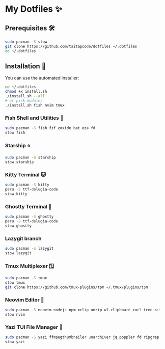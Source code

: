 # My Dotfiles ✨

## Prerequisites 🛠️

```bash
sudo pacman -S stow
git clone https://github.com/taitapcode/dotfiles ~/.dotfiles
cd ~/.dotfiles
```

## Installation 🚀

You can use the automated installer:

```bash
cd ~/.dotfiles
chmod +x install.sh
./install.sh --all
# or pick modules
./install.sh fish nvim tmux
```

### Fish Shell and Utilities 🐚

```bash
sudo pacman -S fish fzf zoxide bat eza fd
stow fish
```

### Starship ⭐️

```bash
sudo pacman -S starship
stow starship
```

### Kitty Terminal 🐱

```bash
sudo pacman -S kitty
paru -S ttf-delugia-code
stow kitty
```

### Ghostty Terminal 👻

```bash
sudo pacman -S ghostty
paru -S ttf-delugia-code
stow ghostty
```

### Lazygit branch

```bash
sudo pacman -S lazygit
stow lazygit
```

### Tmux Multiplexer 🪟

```bash
sudo pacman -S tmux
stow tmux
git clone https://github.com/tmux-plugins/tpm ~/.tmux/plugins/tpm
```

### Neovim Editor 📝

```bash
sudo pacman -S neovim nodejs npm xclip unzip wl-clipboard curl tree-sitter-cli go rustc
stow nvim
```

### Yazi TUI File Manager 📁

```bash
sudo pacman -S yazi ffmpegthumbnailer unarchiver jq poppler fd ripgrep fzf zoxide 7zip
stow yazi
```
